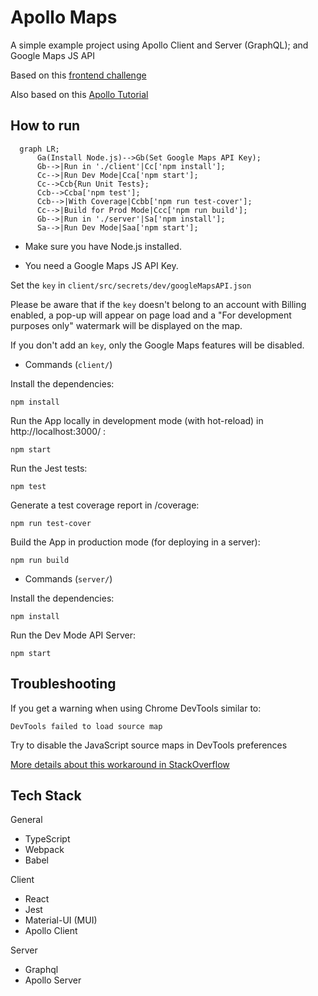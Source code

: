 # Apollo Maps

A simple example project using Apollo Client and Server (GraphQL); and Google Maps JS API

Based on this [frontend challenge](https://github.com/W01fw00d/frontend-challenge)

Also based on this [Apollo Tutorial](https://odyssey.apollographql.com/)

## How to run

```mermaid
  graph LR;
      Ga(Install Node.js)-->Gb(Set Google Maps API Key);
      Gb-->|Run in './client'|Cc['npm install'];
      Cc-->|Run Dev Mode|Cca['npm start'];
      Cc-->Ccb{Run Unit Tests};
      Ccb-->Ccba['npm test'];
      Ccb-->|With Coverage|Ccbb['npm run test-cover'];
      Cc-->|Build for Prod Mode|Ccc['npm run build'];
      Gb-->|Run in './server'|Sa['npm install'];
      Sa-->|Run Dev Mode|Saa['npm start'];
```

- Make sure you have Node.js installed.

- You need a Google Maps JS API Key.

Set the `key` in `client/src/secrets/dev/googleMapsAPI.json`

Please be aware that if the `key` doesn't belong to an account with Billing enabled, a pop-up will appear on page load and a "For development purposes only" watermark will be displayed on the map.

If you don't add an `key`, only the Google Maps features will be disabled.

- Commands (`client/`)

Install the dependencies:

```
npm install
```

Run the App locally in development mode (with hot-reload) in http://localhost:3000/ :

```
npm start
```

Run the Jest tests:

```
npm test
```

Generate a test coverage report in /coverage:

```
npm run test-cover
```

Build the App in production mode (for deploying in a server):

```
npm run build
```

- Commands (`server/`)

Install the dependencies:

```
npm install
```

Run the Dev Mode API Server:

```
npm start
```

## Troubleshooting

If you get a warning when using Chrome DevTools similar to:

`DevTools failed to load source map`

Try to disable the JavaScript source maps in DevTools preferences

[More details about this workaround in StackOverflow](https://stackoverflow.com/questions/35002087/disable-source-maps-in-chrome-devtools#:~:text=Open%20Developer%20Tools%2C%20go%20to,under%20the%20%22Sources%22%20settings.)

## Tech Stack

General

- TypeScript
- Webpack
- Babel

Client

- React
- Jest
- Material-UI (MUI)
- Apollo Client

Server

- Graphql
- Apollo Server
